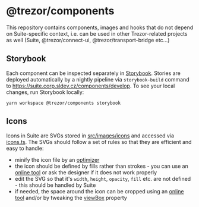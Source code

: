 # @trezor/components

This repository contains components, images and hooks that do not depend on Suite-specific context, i.e. can be used in other Trezor-related projects as well (Suite, @trezor/connect-ui, @trezor/transport-bridge etc...)

## Storybook

Each component can be inspected separately in [Storybook](https://storybook.js.org/). Stories are deployed automatically by a nightly pipeline via `storybook-build` command to https://suite.corp.sldev.cz/components/develop. To see your local changes, run Storybook locally:

`yarn workspace @trezor/components storybook`

## Icons

Icons in Suite are SVGs stored in [src/images/icons](./src/images/icons) and accessed via [icons.ts](./src/components/Icon/icons.ts). The SVGs should follow a set of rules so that they are efficient and easy to handle:

-   minify the icon file by an [optimizer](https://iconly.io/tools/svg-cleaner)
-   the icon should be defined by fills rather than strokes - you can use an [online tool](https://iconly.io/tools/svg-convert-stroke-to-fill) or ask the designer if it does not work properly
-   edit the SVG so that it's `width`, `height`, `opacity`, `fill` etc. are not defined - this should be handled by Suite
-   if needed, the space around the icon can be cropped using an [online tool](https://svgcrop.com/) and/or by tweaking the [viewBox](https://developer.mozilla.org/en-US/docs/Web/SVG/Attribute/viewBox) property
